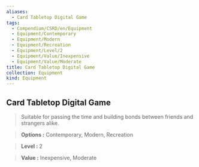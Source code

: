 ```yaml
---
aliases:
  - Card Tabletop Digital Game
tags:
  - Compendium/CSRD/en/Equipment
  - Equipment/Contemporary
  - Equipment/Modern
  - Equipment/Recreation
  - Equipment/Level/2
  - Equipment/Value/Inexpensive
  - Equipment/Value/Moderate
title: Card Tabletop Digital Game
collection: Equipment
kind: Equipment
---
```

## Card Tabletop Digital Game    
    
>Suitable for passing the time and building bonds between friends and strangers alike.    
> **Options :** Contemporary, Modern, Recreation    
> **Level :** 2    
> **Value :** Inexpensive, Moderate